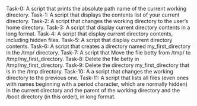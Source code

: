 Task-0: A script that prints the absolute path name of the current working directory.
Task-1: A script that displays the contents list of your current directory.
Task-2: A script that changes the working directory to the user’s home directory.
Task-3: A script that display current directory contents in a long format.
Task-4: A script that display current directory contents, including hidden files.
Task-5: A script that display current directory contents.
Task-6: A script that creates a directory named my_first_directory in the /tmp/ directory.
Task-7: A script that Move the file betty from /tmp/ to /tmp/my_first_directory.
Task-8: Delete the file betty in /tmp/my_first_directory.
Task-9: Delete the directory my_first_directory that is in the /tmp directory.
Task-10: A a script that changes the working directory to the previous one.
Task-11: A script that lists all files (even ones with names beginning with a period character, which are normally hidden) in the current directory and the parent of the working directory and the /boot directory (in this order), in long format.
